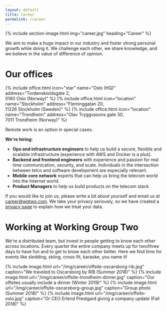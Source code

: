 ```yaml
---
layout: default
title: Career
permalink: /career
---
```


{% include section-image.html img="career.jpg" heading="Career" %}

We aim to make a huge impact in our industry and foster strong personal growth while doing it.
We challenge each other, we share knowledge, and we believe in the value of difference of opinion.

# Our offices

<div uk-grid class="ui-grid uk-grid-match uk-grid-small">
    {% include office.html icon="star" name="Oslo (HQ)" address="Tordenskioldsgate 2,<br> 0160 Oslo (Norway)" %}
    {% include office.html icon="location" name="Stockholm" address="Fleminggatan 20,<br> 11226 Stockholm (Sweden)" %}
    {% include office.html icon="location" name="Trondheim" address="Olav Tryggvasons gate 30,<br> 7011 Trondheim (Norway)" %}
</div>

Remote work is an option in special cases.

**We're hiring:**
*   **Ops and infrastructure engineers** to help us build a secure, flexible and scalable infrastructure (experience with AWS and Docker is a plus).
*   **Backend and frontend engineers** with experience and passion for real time communication, security, and scale. Individuals in the intersection between telco and software development are especially relevant.
*   **Mobile core network** experts that can help us bring the telecom world into the Internet world.
*   **Product Managers** to help us build products on the telecom stack

If you would like to join us, please write a bit about yourself and email us at <career@wgtwo.com>.
We take your privacy seriously, so we have created a [privacy page](/privacy) to explain how we treat your data.

# Working at Working Group Two
We're a distributed team, but invest in people getting to know each other across locations.
Every quarter the entire company meets up for two/three days to have fun and to get to know each other better.
Here we find time for events like sledding, skiing, cross-fit, karaoke, you name it!

<div class="uk-child-width-1-2@m" uk-grid uk-lightbox="animation: scale">
    {% include image.html url="/img/career/offsite-oscarsborg-rib.jpg" caption="We traveled to Oscarsborg by RIB (Summer 2018)" %}
    {% include image.html url="/img/career/offsite-trondheim-dinner.jpg" caption="Our offsites usually include a dinner (Winter 2019)" %}
    {% include image.html url="/img/career/offsite-oscarsborg-group.jpg" caption="Group photo (Summer 2018)" %}
    {% include image.html url="/img/career/offsite-oslo.jpg" caption="Or CEO Erlend Prestgard giving a company update (Fall 2018)" %}
</div>
